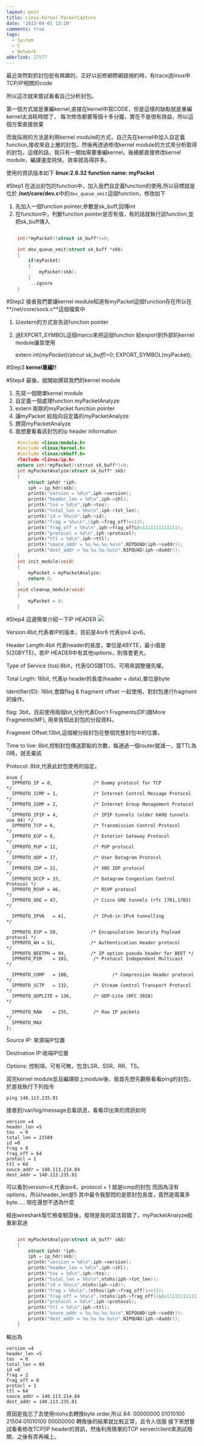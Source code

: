 ```yaml
---
layout: post
title: Linux-Kernel-PacketCapture
date: '2013-04-01 13:30'
comments: true
tags:
  - System
  - C
  - Network
abbrlink: 27577
---
```


最近突然對抓封包挺有興趣的，正好以前修網際網路規約時，有trace過linux中TCP/IP相關的code

所以這次就來嘗試看看自己分析封包。

第一個方式就是重編kernel,直接在kernel中寫CODE，但是這樣的缺點就是重編kernel太消耗時間了，
每次修改都要等個十多分鐘，實在不是很有效益，所以這個方案直接放棄

而我採用的方法是利用kernel module的方式，自己先在kernel中加入自定義function,接收來自上層的封包，然後再透過修改kernel module的方式來分析取得的封包，這樣的話，我只有一開始需要重編kernel，後續都直接修改kernel module，編譯速度飛快，效率就高得許多。

使用的資訊版本如下
**linux:2.6.32**
**function name: myPacket**
<!--more-->

#Step1
在送出封包的function中，加入我們自定義function的使用,所以目標就是位於
**/net/core/dev.c**中的`dev_queue_xmit`這個function，修改如下

1. 先加入一個function pointer,參數是sk_buff,回傳int
2. 在function中，判斷function pointer是否有值，有的話就執行該function,並把sk_buff傳入
```c

	int(*myPacket)(struct sk_buff*)=0;

	int dev_queue_xmit(struct sk_buff *skb)
	{
		if(myPacket)
		{
			myPacket(skb);
		}
		...ignore
	}

```
#Step2
接者我們要讓kernel module知道有myPacket這個function存在所以在**/net/core/sock.c**這個檔案中


1. 以extern的方式宣告該function pointer
2. 過EXPORT_SYMBOL這個marco來把這個function 給export到外部的kernel module讓其使用

	extern int(*myPacket)(strcut sk_buff*)=0;
	EXPORT_SYMBOL(myPacket);


#Step3
**kernel重編!!**

#Step4
最後，就開始撰寫我們的kernel module

1. 先寫一個簡單kernel module
2. 自定義一個處理function myPacketAnalyze
3. extern 剛剛的myPacket function pointer
4. 讓myPacket 給指向自定義的myPacketAnalyze
5. 撰寫myPacketAnalyze
6. 我想要看看該封包的ip header information

``` c
	#include <linux/module.h>
	#include <linux/kernel.h>
	#include <linux/skbuff.h>
	#lnclude <linux/ip.h>
	extern int(*myPacket)(strcut sk_buff*)=0;
	int myPacketAnalyze(struct sk_buff* skb)
	{
		struct iphdr *iph;
		iph = ip_hdr(skb);
		printk("version = %d\n",iph->version);
		printk("header_len = %d\n",iph->ihl);
		printk("tos = %d\n",iph->tos);
		printk("total_len = %hu\n",iph->tot_len);
		printk("id = %hu\n",iph->id);
		printk("frag = %hu\n",(iph->frag_off)<<13);
		printk("frag_off = %hu\n",iph->frag_off&0x1111111111111);
		printk("protocol = %d\n",iph->protocol);
		printk("ttl = %d\n",iph->ttl);
		printk("souce_addr = %u.%u.%u.%u\n",NIPQUAD(iph->saddr));
		printk("dest_addr = %u.%u.%u.%u\n",NIPQUAD(iph->daddr));
	}
	int init_module(void)
	{
		myPacket = myPacketAnalyze;
		return 0;
	}
	void cleanup_module(void)
	{
		myPacket = 0;
	}


```

#Step4
這邊簡單介紹一下IP HEADER
![](https://lh3.googleusercontent.com/-bx6mrN_NVGw/UdAlum_Ad_I/AAAAAAAAAsw/Er2dWeUWg7o/w880-h559-no/ipheader.jpg)



Version:4bit,代表者IP的版本，目前是4or6 代表ipv4 ipv6。

Header Length:4bit 代表header的長度，單位是4BYTE，最小值是5(20BYTE)，若IP HEADER中有其他options，則值會更大。

Type of Service (tos):8bit，代表QOS跟TOS，可用來調整優先權。

Total Lngth: 16bit, 代表ip header的長度(header + data),單位是byte

Identifier(ID): 16bit,會跟flag & fragment offset 一起使用，對封包進行fragment的操作。

flag: 3bit，目前使用兩個bit,分別代表Don't Fragments(DF)跟More Fragments(MF),
用來告知此封包的分段資料。

Fragment Offset:13bit,這個被分段封包在整個完整封包中的位置。

Time to live: 8bit,控制封包傳送節點的次數，每通過一個router就減一，當TTL為0時，就丟棄該

Protocol: 8bit,代表此封包使用的協定。

	enum {
	  IPPROTO_IP = 0,               /* Dummy protocol for TCP               */
	  IPPROTO_ICMP = 1,             /* Internet Control Message Protocol    */
	  IPPROTO_IGMP = 2,             /* Internet Group Management Protocol   */
	  IPPROTO_IPIP = 4,             /* IPIP tunnels (older KA9Q tunnels use 94) */
	  IPPROTO_TCP = 6,              /* Transmission Control Protocol        */
	  IPPROTO_EGP = 8,              /* Exterior Gateway Protocol            */
	  IPPROTO_PUP = 12,             /* PUP protocol                         */
	  IPPROTO_UDP = 17,             /* User Datagram Protocol               */
	  IPPROTO_IDP = 22,             /* XNS IDP protocol                     */
	  IPPROTO_DCCP = 33,            /* Datagram Congestion Control Protocol */
	  IPPROTO_RSVP = 46,            /* RSVP protocol                        */
	  IPPROTO_GRE = 47,             /* Cisco GRE tunnels (rfc 1701,1702)    */

	  IPPROTO_IPV6   = 41,          /* IPv6-in-IPv4 tunnelling              */

	  IPPROTO_ESP = 50,            /* Encapsulation Security Payload protocol */
	  IPPROTO_AH = 51,             /* Authentication Header protocol       */
	  IPPROTO_BEETPH = 94,         /* IP option pseudo header for BEET */
	  IPPROTO_PIM    = 103,         /* Protocol Independent Multicast       */

	  IPPROTO_COMP   = 108,                /* Compression Header protocol */
	  IPPROTO_SCTP   = 132,         /* Stream Control Transport Protocol    */
	  IPPROTO_UDPLITE = 136,        /* UDP-Lite (RFC 3828)                  */

	  IPPROTO_RAW    = 255,         /* Raw IP packets                       */
	  IPPROTO_MAX
	};


Source IP: 來源端IP位置

Destination IP:收端IP位置

Options: 控制項，可有可無，包含LSR、SSR、RR、TS。



寫完kernel module並且編譯掛上module後，我首先想先觀察看看ping的封包，於是我執行下列指令

	ping 140.113.235.81
接者到/var/log/message去看訊息，看看印出來的資訊如何

	version =4
	header_len =5
	tos  = 0
	total_len = 21504
	id =0
	frag = 0
	frag_off = 64
	protocl = 1
	ttl = 64
	souce_addr = 140.113.214.84
	dest_addr = 140.113.235.81

可以看到version=4,代表ipv4，protocol = 1 就是icmp的封包
而因為沒有options，所以header_len是5
其中最令我那悶的是那封包長度，竟然是兩萬多byte.....
現在還想不透為什麼

經由wireshark幫忙檢查驗證後，發現是我的寫法寫錯了，myPacketAnalyze給重新寫過

```c

	int myPacketAnalyze(struct sk_buff* skb)
	{
		struct iphdr *iph;
		iph = ip_hdr(skb);
		printk("version = %d\n",iph->version);
		printk("header_len = %d\n",iph->ihl);
		printk("tos = %d\n",iph->tos);
		printk("total_len = %hu\n",ntohs(iph->tot_len));
		printk("id = %hu\n",ntohs(iph->id));
		printk("frag = %hu\n",(nthos(iph->frag_off))>>13);
		printk("frag_off = %hu\n",(ntohs(iph->frag_off))&0x1111111111111);
		printk("protocol = %d\n",iph->protocol);
		printk("ttl = %d\n",iph->ttl);
		printk("souce_addr = %u.%u.%u.%u\n",NIPQUAD(iph->saddr));
		printk("dest_addr = %u.%u.%u.%u\n",NIPQUAD(iph->daddr));
	}
```

輸出為

	version =4
	header_len =5
	tos  = 0
	total_len = 84
	id =0
	frag = 2
	frag_off = 0
	protocl = 1
	ttl = 64
	souce_addr = 140.113.214.84
	dest_addr = 140.113.235.81

原因是我忘了去使用ntohs去轉換byte order,所以
	84:   00000000 01010100
	21504:01010100 00000000
轉換後的結果就比較正常，且令人信服
接下來想嘗試看看修改TCP|IP header的資訊，然後利用簡單的TCP server/client來測試相關，之後有弄再補上。
